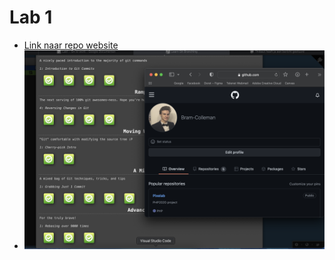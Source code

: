 # Lab 1
- [Link naar repo website](https://github.com/Bram-Colleman/2imd-webtechadvanced-lab1.git)
- ![foto oefeningen](oefeningen.png)